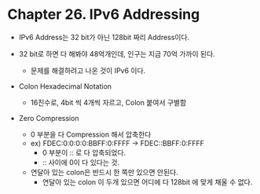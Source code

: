 # Chapter 26. IPv6 Addressing

+ IPv6 Address는 32 bit가 아닌 128bit 짜리 Address이다.
+ 32 bit로 하면 다 해봐야 48억개인데, 인구는 지금 70억 가까이 된다. 
  - 문제를 해결하려고 나온 것이 IPv6 이다. 

+ Colon Hexadecimal Notation 
  - 16진수로, 4bit 씩 4개씩 자르고, Colon 붙여서 구별함

+ Zero Compression 
  - 0 부분을 다 Compression 해서 압축한다 
  - ex) FDEC:0:0:0:0:BBFF:0:FFFF -> FDEC::BBFF:0:FFFF
    - 0 부분이 :: 로 다 압축되었다. 
    - :: 사이에 0이 다 있다는 것. 
  - 연달아 있는 colon은 반드시 한 쪽만 있으면 안된다. 
    - 연달아 있는 colon 이 두개 있으면 어디에 다 128bit 에 맞게 채울 수 없다. 
  
